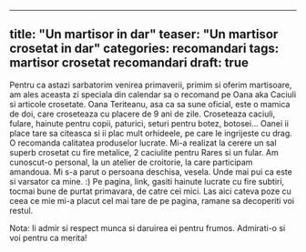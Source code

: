 
---
title:  "Un martisor in dar"
teaser: "Un martisor crosetat in dar"
categories: recomandari
tags: martisor crosetat recomandari
draft: true
---


Pentru ca astazi sarbatorim venirea primaverii, primim si oferim martisoare, am ales aceasta zi speciala din calendar sa o recomand pe Oana aka Caciuli si articole crosetate.
Oana Teriteanu, asa ca sa sune oficial, este o mamica de doi, care croseteaza cu placere de 9 ani de zile.
Croseteaza caciuli, fulare, hainute pentru copii, paturici, seturi pentru botez, botosei...
Oanei ii place tare sa citeasca si ii plac mult orhideele, pe care le ingrijeste cu drag.
O recomanda calitatea produselor lucrate. Mi-a realizat la cerere un sal superb crosetat cu fire metalice, 2 caciulite pentru Rares si un fular.
Am cunoscut-o personal, la un atelier de croitorie, la care participam amandoua. Mi s-a parut o persoana deschisa, vesela. Unde mai pui ca este si varsator ca mine. :)
Pe pagina, link, gasiti hainute lucrate cu fire subtiri, tocmai bune de purtat primavara, de catre cei mici.
Las aici cateva poze cu ceea ce mie mi-a placut cel mai tare de pe pagina, ramane sa decoperiti voi restul.


Nota: Ii admir si respect munca si daruirea ei pentru frumos. Admirati-o si voi pentru ca merita!


